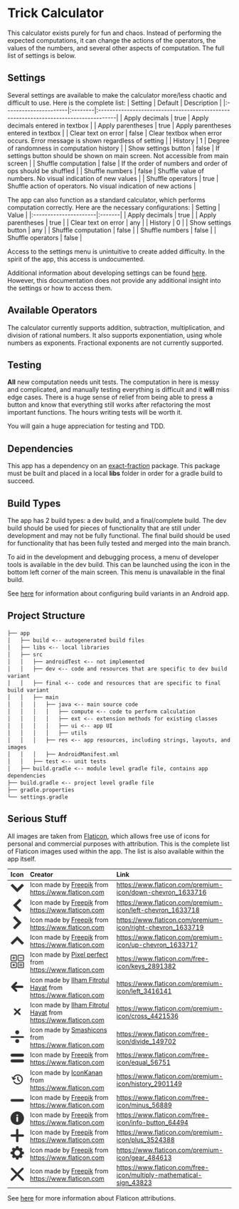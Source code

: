 # Trick Calculator

This calculator exists purely for fun and chaos.
Instead of performing the expected computations, it can change the actions of the operators, the values of the numbers, and several other aspects of computation.
The full list of settings is below.

## Settings
Several settings are available to make the calculator more/less chaotic and difficult to use.
Here is the complete list:
| Setting               | Default | Description                                                                         |
|:----------------------|:--------|:------------------------------------------------------------------------------------|
| Apply decimals        | true    | Apply decimals entered in textbox                                                   |
| Apply parentheses     | true    | Apply parentheses entered in textbox                                                |
| Clear text on error   | false   | Clear textbox when error occurs. Error message is shown regardless of setting       |
| History               | 1       | Degree of randomness in computation history                                         |
| Show settings button  | false   | If settings button should be shown on main screen. Not accessible from main screen  |
| Shuffle computation   | false   | If the order of numbers and order of ops should be shuffled                         |
| Shuffle numbers       | false   | Shuffle value of numbers. No visual indication of new values                        |
| Shuffle operators     | true    | Shuffle action of operators. No visual indication of new actions                    |

The app can also function as a standard calculator, which performs computation correctly.
Here are the necessary configurations:
| Setting               | Value  |
|:----------------------|:-------|
| Apply decimals        | true   |
| Apply parentheses     | true   |
| Clear text on error   | any    |
| History               | 0      |
| Show settings button  | any    |
| Shuffle computation   | false  |
| Shuffle numbers       | false  |
| Shuffle operators     | false  |

Access to the settings menu is unintuitive to create added difficulty.
In the spirit of the app, this access is undocumented.

Additional information about developing settings can be found [here](https://github.com/lbressler13/trick-calculator/blob/main/app/src/main/java/com/example/trickcalculator/ui/settings/README.md).
However, this documentation does not provide any additional insight into the settings or how to access them.

## Available Operators
The calculator currently supports addition, subtraction, multiplication, and division of rational numbers.
It also supports exponentiation, using whole numbers as exponents.
Fractional exponents are not currently supported.

## Testing
**All** new computation needs unit tests.
The computation in here is messy and complicated, and manually testing everything is difficult and it **will** miss edge cases.
There is a huge sense of relief from being able to press a button and know that everything still works after refactoring the most important functions.
The hours writing tests will be worth it. 

You will gain a huge appreciation for testing and TDD.

## Dependencies
This app has a dependency on an [exact-fraction](https://github.com/lbressler13/exact-numbers) package.
This package must be built and placed in a local **libs** folder in order for a gradle build to succeed.

## Build Types
The app has 2 build types: a dev build, and a final/complete build.
The dev build should be used for pieces of functionality that are still under development and may not be fully functional.
The final build should be used for functionality that has been fully tested and merged into the main branch.

To aid in the development and debugging process, a menu of developer tools is available in the dev build.
This can be launched using the icon in the bottom left corner of the main screen.
This menu is unavailable in the final build.

See [here](https://developer.android.com/studio/build/build-variants) for information about configuring build variants in an Android app.

## Project Structure
```project
├── app
│   ├── build <-- autogenerated build files
│   ├── libs <-- local libraries
│   ├── src
│   │   ├── androidTest <-- not implemented
│   │   ├── dev <-- code and resources that are specific to dev build variant
│   │   ├── final <-- code and resources that are specific to final build variant
│   │   ├── main
│   │   │   ├── java <-- main source code
│   │   │   │   ├── compute <-- code to perform calculation
│   │   │   │   ├── ext <-- extension methods for existing classes
│   │   │   │   ├── ui <-- app UI
│   │   │   │   ├── utils
│   │   │   ├── res <-- app resources, including strings, layouts, and images
│   │   │   ├── AndroidManifest.xml
│   │   ├── test <-- unit tests
│   ├── build.gradle <-- module level gradle file, contains app dependencies
├── build.gradle <-- project level gradle file
├── gradle.properties
└── settings.gradle
```

## Serious Stuff
All images are taken from [Flaticon](https://www.flaticon.com/), which allows free use of icons for personal and commercial purposes with attribution.
This is the complete list of Flaticon images used within the app.
The list is also available within the app itself.

| Icon                                                        | Creator                                                                                                                    | Link                                                                  |
|:------------------------------------------------------------|:---------------------------------------------------------------------------------------------------------------------------|:----------------------------------------------------------------------|
| ![img](app/src/main/res/drawable-hdpi/ic_chevron_down.png)  | Icon made by [Freepik](https://www.flaticon.com/authors/freepik) from <https://www.flaticon.com>                           | <https://www.flaticon.com/premium-icon/down-chevron_1633716>          |
| ![img](app/src/main/res/drawable-hdpi/ic_chevron_left.png)  | Icon made by [Freepik](https://www.flaticon.com/authors/freepik) from <https://www.flaticon.com>                           | <https://www.flaticon.com/premium-icon/left-chevron_1633718>          |
| ![img](app/src/main/res/drawable-hdpi/ic_chevron_right.png) | Icon made by [Freepik](https://www.flaticon.com/authors/freepik) from <https://www.flaticon.com>                           | <https://www.flaticon.com/premium-icon/right-chevron_1633719>         |
| ![img](app/src/main/res/drawable-hdpi/ic_chevron_up.png)    | Icon made by [Freepik](https://www.flaticon.com/authors/freepik) from <https://www.flaticon.com>                           | <https://www.flaticon.com/premium-icon/up-chevron_1633717>            |
| ![img](app/src/main/res/drawable-hdpi/launcher.png)         | Icon made by [Pixel perfect](https://www.flaticon.com/authors/pixel-perfect) from <https://www.flaticon.com>               | <https://www.flaticon.com/free-icon/keys_2891382>                     |
| ![img](app/src/main/res/drawable-hdpi/ic_arrow_left.png)    | Icon made by [Ilham Fitrotul Hayat](https://www.flaticon.com/authors/ilham-fitrotul-hayat) from <https://www.flaticon.com> | <https://www.flaticon.com/premium-icon/left_3416141>                  |
| ![img](app/src/main/res/drawable-hdpi/ic_close.png)         | Icon made by [Ilham Fitrotul Hayat](https://www.flaticon.com/authors/ilham-fitrotul-hayat) from <https://www.flaticon.com> | <https://www.flaticon.com/premium-icon/cross_4421536>                 |
| ![img](app/src/main/res/drawable-hdpi/ic_divide.png)        | Icon made by [Smashicons](https://www.flaticon.com/authors/smashicons) from <https://www.flaticon.com>                     | <https://www.flaticon.com/free-icon/divide_149702>                    |
| ![img](app/src/main/res/drawable-hdpi/ic_equals.png)        | Icon made by [Freepik](https://www.flaticon.com/authors/freepik) from <https://www.flaticon.com>                           | <https://www.flaticon.com/free-icon/equal_56751>                      |
| ![img](app/src/main/res/drawable-hdpi/ic_history.png)       | Icon made by [IconKanan](https://www.flaticon.com/authors/iconkanan) from <https://www.flaticon.com>                       | <https://www.flaticon.com/premium-icon/history_2901149>               |
| ![img](app/src/main/res/drawable-hdpi/ic_minus.png)         | Icon made by [Freepik](https://www.flaticon.com/authors/freepik) from <https://www.flaticon.com>                           | <https://www.flaticon.com/free-icon/minus_56889>                      |
| ![img](app/src/main/res/drawable-hdpi/ic_info.png)          | Icon made by [Freepik](https://www.flaticon.com/authors/freepik) from <https://www.flaticon.com>                           | <https://www.flaticon.com/free-icon/info-button_64494>                |
| ![img](app/src/main/res/drawable-hdpi/ic_plus.png)          | Icon made by [Freepik](https://www.flaticon.com/authors/freepik) from <https://www.flaticon.com>                           | <https://www.flaticon.com/premium-icon/plus_3524388>                  |
| ![img](app/src/main/res/drawable-hdpi/ic_settings.png)      | Icon made by [Freepik](https://www.flaticon.com/authors/freepik) from <https://www.flaticon.com>                           | <https://www.flaticon.com/premium-icon/gear_484613>                   |
| ![img](app/src/main/res/drawable-hdpi/ic_times.png)         | Icon made by [Freepik](https://www.flaticon.com/authors/freepik) from <https://www.flaticon.com>                           | <https://www.flaticon.com/free-icon/multiply-mathematical-sign_43823> |

See [here](https://support.flaticon.com/s/article/Attribution-How-when-and-where-FI?language=en_US&Id=ka03V0000004Q5lQAE) for more information about Flaticon attributions.
